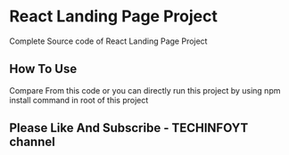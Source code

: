 # React Landing Page Project

Complete Source code of React Landing Page Project

## How To Use

Compare From this code or you can directly run this project by using npm install command in root of this project

## Please Like And Subscribe - TECHINFOYT channel


